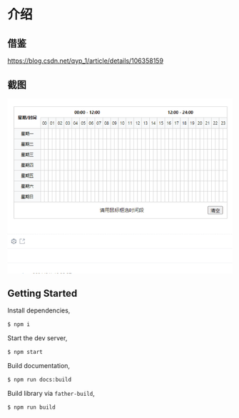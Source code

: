 # 介绍

## 借鉴

https://blog.csdn.net/qyp_1/article/details/106358159

## 截图

![截图](./docs/images/t.gif)

## Getting Started

Install dependencies,

```bash
$ npm i
```

Start the dev server,

```bash
$ npm start
```

Build documentation,

```bash
$ npm run docs:build
```

Build library via `father-build`,

```bash
$ npm run build
```
